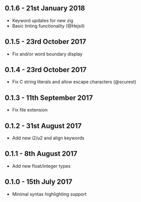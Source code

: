 ## 0.1.6 - 21st January 2018
 - Keyword updates for new zig
 - Basic linting functionality (@Hejsil)

## 0.1.5 - 23rd October 2017
 - Fix and/or word boundary display

## 0.1.4 - 23rd October 2017
 - Fix C string literals and allow escape characters (@scurest)

## 0.1.3 - 11th September 2017

 - Fix file extension

## 0.1.2 - 31st August 2017

 - Add new i2/u2 and align keywords

## 0.1.1 - 8th August 2017

 - Add new float/integer types

## 0.1.0 - 15th July 2017

 - Minimal syntax highlighting support
